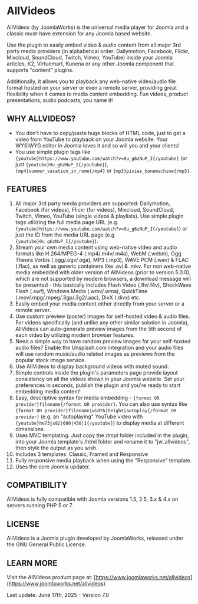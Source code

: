 AllVideos
=========

AllVideos (by JoomlaWorks) is the universal media player for Joomla and a classic must-have extension for any Joomla based website.

Use the plugin to easily embed video & audio content from all major 3rd party media providers (in alphabetical order: Dailymotion, Facebook, Flickr, Mixcloud, SoundCloud, Twitch, Vimeo, YouTube) inside your Joomla articles, K2, Virtuemart, Kunena or any other Joomla component that supports "content" plugins.

Additionally, it allows you to playback any web-native video/audio file format hosted on your server or even a remote server, providing great flexibility when it comes to media content embedding. Fun videos, product presentations, audio podcasts, you name it!


## WHY ALLVIDEOS?
- You don't have to copy/paste huge blocks of HTML code, just to get a video from YouTube to playback on your Joomla website. Your WYSIWYG editor in Joomla loves it and so will you and your clients!
- You use simple plugin tags like `{youtube}https://www.youtube.com/watch?v=0u_g6zNuP_I{/youtube}` (or just `{youtube}0u_g6zNuP_I{/youtube}`), `{mp4}summer_vacation_in_rome{/mp4}` or `{mp3}pixies_bonemachine{/mp3}`.


## FEATURES
1. All major 3rd party media providers are supported: Dailymotion, Facebook (for videos), Flickr (for videos), Mixcloud, SoundCloud, Twitch, Vimeo, YouTube (single videos & playlists). Use simple plugin tags utilizing the full media page URL (e.g. `{youtube}https://www.youtube.com/watch?v=0u_g6zNuP_I{/youtube}`) or just the ID from the media URL page (e.g `{youtube}0u_g6zNuP_I{/youtube}`).
2. Stream your own media content using web-native video and audio formats like H.264/MPEG-4 (.mp4/.m4v/.m4a), WebM (.webm), Ogg Theora Vorbis (.ogg/.ogv/.oga), MP3 (.mp3), WAVE PCM (.wav) & FLAC (.flac), as well as generic containers like .avi & .mkv. For non web-native media embedded with older version of AllVideos (prior to version 5.0.0), which are not supported by modern browsers, a download message will be presented - this basically includes Flash Video (.flv/.f4v), ShockWave Flash (.swf), Windows Media (.wmv/.wma), QuickTime (.mov/.mpg/.mpeg/.3gp/.3g2/.aac), DivX (.divx) etc.
3. Easily embed your media content either directly from your server or a remote server.
4. Use custom preview (poster) images for self-hosted video & audio files. For videos specifically (and unlike any other similar solution in Joomla), AllVideos can auto-generate preview images from the 5th second of each video by utilizing modern browser features.
5. Need a simple way to have random preview images for your self-hosted audio files? Enable the Unsplash.com integration and your audio files will use random music/audio related images as previews from the popular stock image service.
6. Use AllVideos to display background videos with muted sound.
7. Simple controls inside the plugin's parameters page provide layout consistency on all the videos shown in your Joomla website. Set your preferences in seconds, publish the plugin and you're ready to start embedding media content!
8. Easy, descriptive syntax for media embedding - `{format OR provider}filename{/format OR provider}`. You can also use syntax like `{format OR provider}filename|width|height|autoplay{/format OR provider}` (e.g. an "autoplaying" YouTube video with `{youtube}he73js82|600|450|1{/youtube}`) to display media at different dimensions.
9. Uses MVC templating. Just copy the /tmpl folder included in the plugin, into your Joomla template's /html folder and rename it to "jw_allvideos", then style the output as you wish.
10. Includes 3 templates: Classic, Framed and Responsive
11. Fully responsive media playback when using the "Responsive" template.
12. Uses the core Joomla updater.


## COMPATIBILITY
AllVideos is fully compatible with Joomla versions 1.5, 2.5, 3.x & 4.x on servers running PHP 5 or 7.


## LICENSE
AllVideos is a Joomla plugin developed by JoomlaWorks, released under the GNU General Public License.


## LEARN MORE
Visit the AllVideos product page at: [https://www.joomlaworks.net/allvideos](https://www.joomlaworks.net/allvideos)

Last update: June 17th, 2025 - Version 7.0

